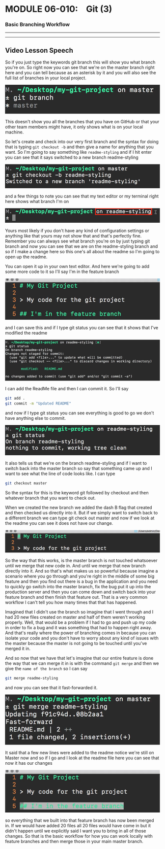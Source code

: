 # MODULE 06-010:    Git (3)

### Basic Branching Workflow

---

****

## Video Lesson Speech

So if you just type the keywords git branch this will show you what branch you're on. So right now you can see that we're on the master branch right here and you can tell because as an asterisk by it and you will also see the full list of branches in your local project. 

![large](./06-010_IMG1.png)

This doesn't show you all the branches that you have on GitHub or that your other team members might have, it only shows what is on your local machine. 

So let's create and check into our very first branch and the syntax for doing that is typing `git checkout -b` and then give a name for anything that you want. So I'm going to say something like `readme-styling` and if I hit enter you can see that it says switched to a new branch readme-styling 

![large](./06-010_IMG2.png)

and a few things to note you can see that my text editor or my terminal right here shows what branch I'm on 

![large](./06-010_IMG3.png)

Yours most likely if you don't have any kind of configuration settings or anything like that yours may not show that and that's perfectly fine. Remember you can always see what branch you're on by just typing git branch and now you can see that we are on the readme-styling branch and so if I make a change here so this one's all about the readme so I'm going to open up the readme.

You can open it up in your own text editor. And here we're going to add some more code to it so I'll say I'm in the feature branch

![large](./06-010_IMG4.png)

and I can save this and if I type git status you can see that it shows that I've modified the readme 

![large](./06-010_IMG5.png)

I can add the ReadMe file and then I can commit it. So I'll say 

```bash
git add .
git commit -m "Updated README" 
```

and now if I type git status you can see everything is good to go we don't have anything else to commit. 

![large](./06-010_IMG6.png)

It also tells us that we're on the branch readme-styling and if I want to switch back into the master branch so say that something came up and I want to see what the line of code looks like. I can type

```bash
git checkout master
```

So the syntax for this is the keyword git followed by checkout and then whatever branch that you want to check out. 

When we created the new branch we added the dash B flag that created and then checked us directly into it. But if we simply want to switch back to a different branch we can type git check out master and now if we look at the readme you can see it does not have our change. 

![large](./06-010_IMG7.png)

So the way that this works, is the master branch is not touched whatsoever until we merge that new code in. And until we merge that new branch directly into it. And so that's what makes us so powerful because imagine a scenario where you go through and you're right in the middle of some big feature and then you find out there is a bug in the application and you need to quickly go switch into the master branch, fix the bug put it up into the production server and then you can come down and switch back into your feature branch and then finish that feature out. That is a very common workflow I can't tell you how many times that that has happened.

Imagined that I didn't use the branch so imagine that I went through and I had 20 new files created on master and half of them weren't working properly. Well, that would be a problem if I had to go and push up my code in order to fix a bug and it was something that had to happen right away. And that's really where the power of branching comes in because you can isolate your code and you don't have to worry about any kind of issues with the master because the master is not going to be touched until you've merged it in. 

And so now that we have that let's imagine that our entire feature is done the way that we can merge it in is with the command `git merge` and then we give the `name of the branch` so I can say 

```bash
git merge readme-styling
```

and now you can see that it fast-forwarded it. 

![large](./06-010_IMG8.png)

It said that a few new lines were added to the readme notice we're still on Master now and so if I go and I look at the readme file here you can see that now it has our changes 

![large](./06-010_IMG9.png)

so everything that we built into that feature branch has now been merged in. If we would have added 20 files all 20 files would have come in but it didn't happen until we explicitly said I want you to bring in all of those changes. So that is the basic workflow for how you can work locally with feature branches and then merge those in your main master branch.
